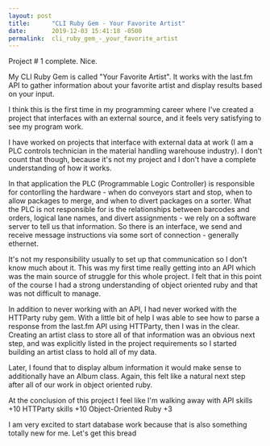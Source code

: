 ```yaml
---
layout: post
title:      "CLI Ruby Gem - Your Favorite Artist"
date:       2019-12-03 15:41:18 -0500
permalink:  cli_ruby_gem_-_your_favorite_artist
---
```



Project # 1 complete. Nice.

My CLI Ruby Gem is called "Your Favorite Artist". It works with the last.fm API to gather information about your favorite artist and display results based on your input.

I think this is the first time in my programming career where I've created a project that interfaces with an external source, and it feels very satisfying to see my program work. 

I have worked on projects that interface with external data at work (I am a PLC controls technician in the material handling warehouse industry). I don't count that though, because it's not my project and I don't have a complete understanding of how it works. 

In that application the PLC (Programmable Logic Controller) is responsible for contorlling the hardware - when do conveyors start and stop, when to allow packages to merge, and when to divert packages on a sorter. What the PLC is not responsible for is the relationships between barcodes and orders, logical lane names, and divert assignments - we rely on a software server to tell us that information. So there is an interface, we send and receive message instructions via some sort of connection - generally ethernet. 

It's not my responsibility usually to set up that communication so I don't know much about it. This was my first time really getting into an API which was the main source of struggle for this whole project. I felt that in this point of the course I had a strong understanding of object oriented ruby and that was not difficult to manage.

In addition to never working with an API, I had never worked with the HTTParty ruby gem. With a little bit of help I was able to see how to parse a response from the last.fm API using HTTParty, then I was in the clear. Creating an artist class to store all of that information was an obvious next step, and was explicitly listed in the project requirements so I started building an artist class to hold all of my data.

Later, I found that to display album information it would make sense to additionally have an Album class. Again, this felt like a natural next step after all of our work in object oriented ruby. 

At the conclusion of this project I feel like I'm walking away with 
API skills +10
HTTParty skills +10
Object-Oriented Ruby +3 

I am very excited to start database work because that is also something totally new for me. 
Let's get this bread 
